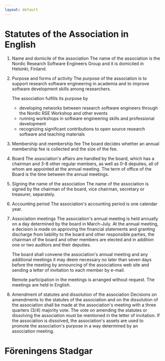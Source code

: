 ```yaml
---
layout: default
---
```




# Statutes of the Association in English

1. Name and domicile of the association
    The name of the association is the Nordic Research Software Engineers Group 
    and it is domiciled in Helsinki, Finland.

2. Purpose and forms of activity
    The purpose of the association is to support research software engineering in academia
    and to improve software development skills among researchers.

    The association fulfills its purpose by
    * developing networks between research software engineers through the Nordic RSE Workshop and other events
    * running workshops in software engineering skills and professional development
    * recognizing significant contributions to open source research software and teaching materials

3. Membership and membership fee
    The board decides whether an annual membership fee is collected and the size of the fee.

4. Board
    The association's affairs are handled by the board, which has a chairman and 3-8 other regular members,
    as well as 0-8 deputies, all of whom are appointed at the annual meeting. The term of office of the Board
    is the time between the annual meetings.

5. Signing the name of the association
    The name of the association is signed by the chairman of the board, vice chairman, secretary or treasurer,
    separately.

6. Accounting period
    The association's accounting period is one calendar year.

7. Association meetings
    The association's annual meeting is held annually on a day determined by the board in March-July. At the
    annual meeting, a decision is made on approving the financial statements and granting discharge from liability
    to the board and other responsible parties, the chairman of the board and other members are elected and in
    addition one or two auditors and their deputies. 

    The board shall convene the association's annual meeting and any additional meetings it may deem necessary
    no later than seven days before the meeting by announcing of the associations web site and sending a letter
    of invitation to each member by e-mail.

    Remote participation in the meetings is arranged without request. The meetings are held in English.

9. Amendment of statutes and dissolution of the association
    Decisions on amendments to the statutes of the association and on the dissolution of the association shall be made
    at the association's meeting with a three quarters (3/4) majority vote. The vote on amending the statutes or dissolving 
    the association must be mentioned in the letter of invitation.
    If the association is dissolved, the association's assets are used to promote the association's purpose in a way
    determined by an association meeting.



# Föreningens Stadgar




